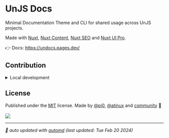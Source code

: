 # UnJS Docs

Minimal Documentation Theme and CLI for shared usage across UnJS projects.

Made with [Nuxt](https://nuxt.com/), [Nuxt Content](https://content.nuxt.com), [Nuxt SEO](https://nuxtseo.com) and [Nuxt UI Pro](https://ui.nuxt.com/pro).

👉 Docs: https://undocs.pages.dev/

## Contribution

<details>
  <summary>Local development</summary>

- Clone this repository
- Install the latest LTS version of [Node.js](https://nodejs.org/en/)
- Enable [Corepack](https://github.com/nodejs/corepack) using `corepack enable`
- Install dependencies using `pnpm install`
- Run tests using `pnpm dev` or `pnpm test`

</details>

<!-- /automd -->

## License

<!-- automd:contributors license=MIT author="pi0,atinux" -->

Published under the [MIT](https://github.com/unjs/undocs/blob/main/LICENSE) license.
Made by [@pi0](https://github.com/pi0), [@atinux](https://github.com/atinux) and [community](https://github.com/unjs/undocs/graphs/contributors) 💛
<br><br>
<a href="https://github.com/unjs/undocs/graphs/contributors">
<img src="https://contrib.rocks/image?repo=unjs/undocs" />
</a>

<!-- /automd -->

<!-- automd:with-automd -->

---

_🤖 auto updated with [automd](https://automd.unjs.io) (last updated: Tue Feb 20 2024)_

<!-- /automd -->
